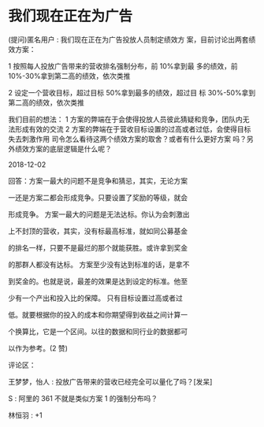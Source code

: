 # 我们现在正在为广告

(提问)匿名用户 : 我们现在正在为广告投放人员制定绩效方 案，目前讨论出两套绩效方案：

1 按照每人投放广告带来的营收排名强制分布，前 10%拿到最 多的绩效，前 10%-30%拿到第二高的绩效，依次类推

2 设定一个营收目标，超过目标 50%拿到最多的绩效，超过目 标 30%-50%拿到第二高的绩效，依次类推

我们目前的想法： 1 方案的弊端在于会使得投放人员彼此猜疑和竞争，团队内无 法形成有效的交流 2 方案的弊端在于营收目标设置的过高或者过低，会使得目标 失去刺激作用 司令怎么看待这两个绩效方案的取舍？或者有什么更好方案 吗？另外绩效方案的底层逻辑是什么呢？

2018-12-02

回答：方案一最大的问题不是竞争和猜忌，其实，无论方案

一还是方案二都会形成竞争。只要设置了奖励的等级，就会

形成竞争。 方案一最大的问题是无法达标。你认为会刺激出

上不封顶的营收，其实，没有标最高标准，就如同公募基金

的排名一样，只要不是最烂的那个就能获胜。或许拿到奖金

的那群人都没有达标。 方案至少没有达到标准的话，是拿不

到奖金的。也就是说，最差的效果是达到设定的标准。他至

少有一个产出和投入比的保障。 只有目标设置过高或者过

低。就要根据你的投入的成本和你期望得到收益之间计算一

个换算比，它是一个区间。以往的数据和同行业的数据都可

以作为参考。(2 赞)

评论区：

王梦梦，怡人 : 投放广告带来的营收已经完全可以量化了吗？[发呆]

S : 阿里的 361 不就是类似方案 1 的强制分布吗？

林恒羽 : +1